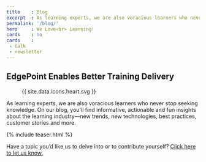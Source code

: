```yaml
---
title    : Blog
excerpt  : As learning experts, we are also voracious learners who never stop seeking knowledge.
permalink: '/blog/'
hero     : We Love<br> Learning!
cards    : no
cards    :
 - talk
 - newsletter
---
```

## EdgePoint Enables Better Training Delivery

<figure class="featuredIcon">{{ site.data.icons.heart.svg }}</figure>

As learning experts, we are also voracious learners who never stop seeking knowledge. On our blog, you'll find informative, actionable and fun insights about the learning industry—new trends, new technologies, best practices, customer stories and more.

{% include teaser.html %}

Have a topic you’d like us to delve into or to contribute yourself? [Click here to let us know.](/form/talk/)
<br><br>
